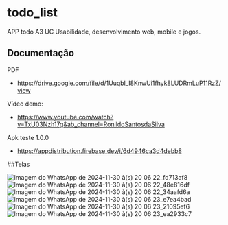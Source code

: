 # todo_list
APP todo A3 UC Usabilidade, desenvolvimento web, mobile e jogos.

## Documentação

PDF
- https://drive.google.com/file/d/1UuqbI_I8KnwUi1fhyk8LUDRmLuP11RzZ/view
  
Vídeo demo:
- https://www.youtube.com/watch?v=TxU03Nzh17g&ab_channel=RonildoSantosdaSilva
  
Apk teste 1.0.0
- https://appdistribution.firebase.dev/i/6d4946ca3d4debb8 

##Telas

![Imagem do WhatsApp de 2024-11-30 à(s) 20 06 22_fd713af8](https://github.com/user-attachments/assets/55048b5b-34ac-44c3-b7ef-e9461919b6d7)
![Imagem do WhatsApp de 2024-11-30 à(s) 20 06 22_48e816df](https://github.com/user-attachments/assets/9014943b-4957-4ae4-b534-dfcf9b791006)
![Imagem do WhatsApp de 2024-11-30 à(s) 20 06 22_34aafd6a](https://github.com/user-attachments/assets/02b625b3-9b26-4387-b8cc-dc8725fbe226)
![Imagem do WhatsApp de 2024-11-30 à(s) 20 06 23_e7ea4bad](https://github.com/user-attachments/assets/1cbb8053-0d74-440d-89bf-4b784035cbb1)
![Imagem do WhatsApp de 2024-11-30 à(s) 20 06 23_21095ef6](https://github.com/user-attachments/assets/6e20d958-e7b0-48fa-9d1c-6869a868df7c)
![Imagem do WhatsApp de 2024-11-30 à(s) 20 06 23_ea2933c7](https://github.com/user-attachments/assets/5525da53-6e44-4a4a-8341-7fa5bb9e17e2)

